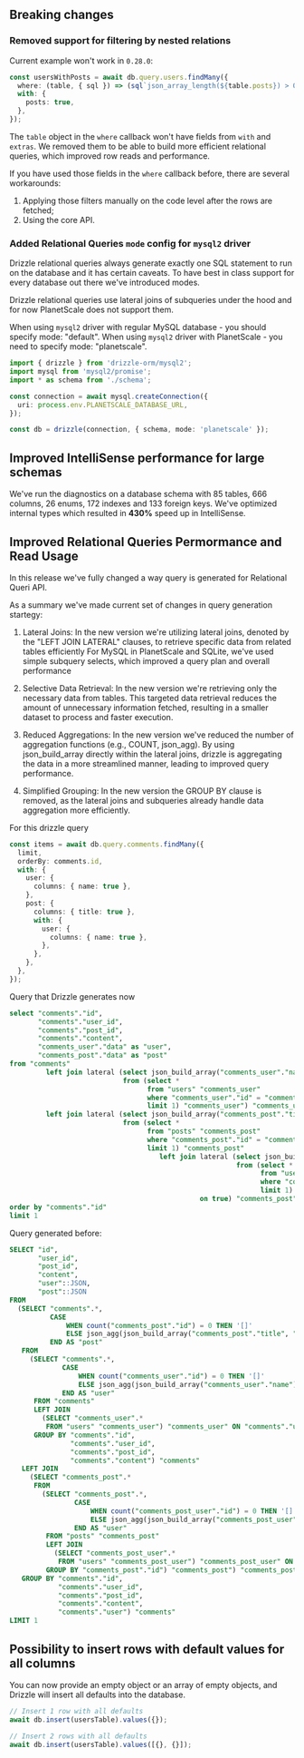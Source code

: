 ## Breaking changes

### Removed support for filtering by nested relations

Current example won't work in `0.28.0`:

```ts
const usersWithPosts = await db.query.users.findMany({
  where: (table, { sql }) => (sql`json_array_length(${table.posts}) > 0`),
  with: {
    posts: true,
  },
});
```

The `table` object in the `where` callback won't have fields from `with` and `extras`. We removed them to be able to build more efficient relational queries, which improved row reads and performance.

If you have used those fields in the `where` callback before, there are several workarounds:

1. Applying those filters manually on the code level after the rows are fetched;
2. Using the core API.

### Added Relational Queries `mode` config for `mysql2` driver

Drizzle relational queries always generate exactly one SQL statement to run on the database and it has certain caveats. To have best in class support for every database out there we've introduced modes.

Drizzle relational queries use lateral joins of subqueries under the hood and for now PlanetScale does not support them.

When using `mysql2` driver with regular MySQL database - you should specify mode: "default".
When using `mysql2` driver with PlanetScale - you need to specify mode: "planetscale".

```ts
import { drizzle } from 'drizzle-orm/mysql2';
import mysql from 'mysql2/promise';
import * as schema from './schema';

const connection = await mysql.createConnection({
  uri: process.env.PLANETSCALE_DATABASE_URL,
});

const db = drizzle(connection, { schema, mode: 'planetscale' });
```

## Improved IntelliSense performance for large schemas

We've run the diagnostics on a database schema with 85 tables, 666 columns, 26 enums, 172 indexes and 133 foreign keys. We've optimized internal types which resulted in **430%** speed up in IntelliSense.

## Improved Relational Queries Permormance and Read Usage

In this release we've fully changed a way query is generated for Relational Queri API.

As a summary we've made current set of changes in query generation startegy:

1. Lateral Joins: In the new version we're utilizing lateral joins, denoted by the "LEFT JOIN LATERAL" clauses, to retrieve specific data from related tables efficiently For MySQL in PlanetScale and SQLite, we've used simple subquery selects, which improved a query plan and overall performance

2. Selective Data Retrieval: In the new version we're retrieving only the necessary data from tables. This targeted data retrieval reduces the amount of unnecessary information fetched, resulting in a smaller dataset to process and faster execution.

3. Reduced Aggregations: In the new version we've reduced the number of aggregation functions (e.g., COUNT, json_agg). By using json_build_array directly within the lateral joins, drizzle is aggregating the data in a more streamlined manner, leading to improved query performance.

4. Simplified Grouping: In the new version the GROUP BY clause is removed, as the lateral joins and subqueries already handle data aggregation more efficiently.

For this drizzle query

```ts
const items = await db.query.comments.findMany({
  limit,
  orderBy: comments.id,
  with: {
    user: {
      columns: { name: true },
    },
    post: {
      columns: { title: true },
      with: {
        user: {
          columns: { name: true },
        },
      },
    },
  },
});
```

Query that Drizzle generates now

```sql
select "comments"."id",
       "comments"."user_id",
       "comments"."post_id",
       "comments"."content",
       "comments_user"."data" as "user",
       "comments_post"."data" as "post"
from "comments"
         left join lateral (select json_build_array("comments_user"."name") as "data"
                            from (select *
                                  from "users" "comments_user"
                                  where "comments_user"."id" = "comments"."user_id"
                                  limit 1) "comments_user") "comments_user" on true
         left join lateral (select json_build_array("comments_post"."title", "comments_post_user"."data") as "data"
                            from (select *
                                  from "posts" "comments_post"
                                  where "comments_post"."id" = "comments"."post_id"
                                  limit 1) "comments_post"
                                     left join lateral (select json_build_array("comments_post_user"."name") as "data"
                                                        from (select *
                                                              from "users" "comments_post_user"
                                                              where "comments_post_user"."id" = "comments_post"."user_id"
                                                              limit 1) "comments_post_user") "comments_post_user"
                                               on true) "comments_post" on true
order by "comments"."id"
limit 1
```

Query generated before:

```sql
SELECT "id",
       "user_id",
       "post_id",
       "content",
       "user"::JSON,
       "post"::JSON
FROM
  (SELECT "comments".*,
          CASE
              WHEN count("comments_post"."id") = 0 THEN '[]'
              ELSE json_agg(json_build_array("comments_post"."title", "comments_post"."user"::JSON))::text
          END AS "post"
   FROM
     (SELECT "comments".*,
             CASE
                 WHEN count("comments_user"."id") = 0 THEN '[]'
                 ELSE json_agg(json_build_array("comments_user"."name"))::text
             END AS "user"
      FROM "comments"
      LEFT JOIN
        (SELECT "comments_user".*
         FROM "users" "comments_user") "comments_user" ON "comments"."user_id" = "comments_user"."id"
      GROUP BY "comments"."id",
               "comments"."user_id",
               "comments"."post_id",
               "comments"."content") "comments"
   LEFT JOIN
     (SELECT "comments_post".*
      FROM
        (SELECT "comments_post".*,
                CASE
                    WHEN count("comments_post_user"."id") = 0 THEN '[]'
                    ELSE json_agg(json_build_array("comments_post_user"."name"))
                END AS "user"
         FROM "posts" "comments_post"
         LEFT JOIN
           (SELECT "comments_post_user".*
            FROM "users" "comments_post_user") "comments_post_user" ON "comments_post"."user_id" = "comments_post_user"."id"
         GROUP BY "comments_post"."id") "comments_post") "comments_post" ON "comments"."post_id" = "comments_post"."id"
   GROUP BY "comments"."id",
            "comments"."user_id",
            "comments"."post_id",
            "comments"."content",
            "comments"."user") "comments"
LIMIT 1
```

## Possibility to insert rows with default values for all columns

You can now provide an empty object or an array of empty objects, and Drizzle will insert all defaults into the database.

```ts
// Insert 1 row with all defaults
await db.insert(usersTable).values({});

// Insert 2 rows with all defaults
await db.insert(usersTable).values([{}, {}]);
```
